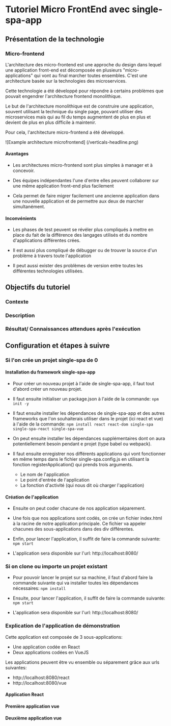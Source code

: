 # Tutoriel Micro FrontEnd avec single-spa-app

## Présentation de la technologie

### Micro-frontend
L'architecture des micro-frontend est une approche du design dans lequel une application front-end est décomposée en plusieurs "micro-applications" qui vont au final marcher toutes ensembles. C'est une architecture basée sur la technologies des microservices.

Cette technologie a été développé pour répondre à certains problèmes que pouvait engendrer l'architecture frontend monolithique.

Le but de l'architecture monolithique est de construire une application, souvent utilisant la technique du single page, pouvant utiliser des microservices mais qui au fil du temps augmentent de plus en plus et devient de plus en plus difficile à maintenir.

Pour cela, l'architecture micro-frontend a été développé.

![Example architecture microfrontend] (/verticals-headline.png)

#### Avantages
* Les architectures micro-frontend sont plus simples à manager et à concevoir.

* Des équipes indépendantes l'une d'entre elles peuvent collaborer sur une même application front-end plus facilement

* Cela permet de faire migrer facilement une ancienne application dans une nouvelle application et de permettre aux deux de marcher simultanément. 

#### Inconvénients
* Les phases de test peuvent se révéler plus compliqués à mettre en place du fait de la différence des langages utilisés et du nombre d'applications différentes crées.

* Il est aussi plus compliqué de débugger ou de trouver la source d'un problème à travers toute l'application

* Il peut aussi exister des problèmes de version entre toutes les différentes technologies utilisées.

## Objectifs du tutoriel

### Contexte

### Description

### Résultat/ Connaissances attendues après l'exécution

## Configuration et étapes à suivre

### Si l'on crée un projet single-spa de 0

#### Installation du framework single-spa-app

* Pour créer un nouveau projet à l'aide de single-spa-app, il faut tout d'abord créer un nouveau projet.

* Il faut ensuite initialiser un package.json à l'aide de la commande:
`npm init -y`

* Il faut ensuite installer les dépendances de single-spa-app et des autres frameworks que l'on souhaiterais utiliser dans le projet (ici react et vue) à l'aide de la commande:
`npm install react react-dom single-spa single-spa-react single-spa-vue`

* On peut ensuite installer les dépendances supplémentaires dont on aura potentiellement besoin pendant e projet (type babel ou webpack).

* Il faut ensuite enregistrer nos différents applications qui vont fonctionner en même temps dans le fichier single-spa.config.js en utilisant la fonction registerApplication() qui prends trois arguments.
  * Le nom de l'application
  * Le point d'entrée de l'application
  * La fonction d'activité (qui nous dit où charger l'application)

#### Création de l'application

* Ensuite on peut coder chacune de nos application séparement.

* Une fois que nos applications sont codés, on crée un fichier index.html à la racine de notre application principale. Ce fichier va appeler chacunes des sous-applications dans des div différentes.

* Enfin, pour lancer l'application, il suffit de faire la commande suivante: 
`npm start`

* L'application sera disponible sur l'url:
http://localhost:8080/

### Si on clone ou importe un projet existant

* Pour pouvoir lancer le projet sur sa machine, il faut d'abord faire la commande suivante qui va installer toutes les dépendances nécessaires:
`npm install`

* Ensuite, pour lancer l'application, il suffit de faire la commande suivante: 
`npm start`

* L'application sera disponible sur l'url:
http://localhost:8080/

### Explication de l'application de démonstration

Cette application est composée de 3 sous-applications:
* Une application codée en React
* Deux applications codées en VueJS

Les applications peuvent être vu ensemble ou séparement grâce aux urls suivantes:
* http://localhost:8080/react
* http://localhost:8080/vue

#### Application React

#### Première application vue

#### Deuxième application vue

